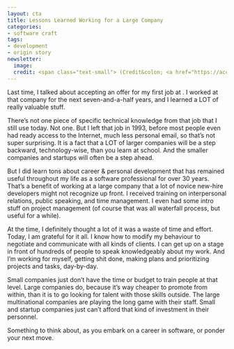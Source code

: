 ```yaml
---
layout: cta
title: Lessons Learned Working for a Large Company
categories:
- software craft
tags:
- development
- origin story
newsletter:
  image:
  credit: <span class="text-small"> (Credit&colon; <a href="https://accordingtodevin.tumblr.com/">According to Devin</a>)</span>
---
```

Last time, I talked about accepting an offer for my first job at <large oil company>. I worked at that company for the next seven-and-a-half years, and I learned a LOT of really valuable stuff.

There’s not one piece of specific technical knowledge from that job that I still use today. Not one. But I left that job in 1993, before most people even had ready access to the Internet, much less personal email, so that’s not super surprising. It is a fact that a LOT of larger companies will be a step backward, technology-wise, than you learn at school. And the smaller companies and startups will often be a step ahead.

But I did learn tons about career & personal development that has remained useful throughout my life as a software professional for over 30 years. That’s a benefit of working at a large company that a lot of novice new-hire developers might not recognize up front. I received training on interpersonal relations, public speaking, and time management. I even had some intro stuff on project management (of course that was all waterfall process, but useful for a while).

At the time, I definitely thought a lot of it was a waste of time and effort. Today, I am grateful for it all. I know how to modify my behaviour to negotiate and communicate with all kinds of clients. I can get up on a stage in front of hundreds of people to speak knowledgeably about my work. And I’m working for myself, getting shit done, making plans and prioritizing projects and tasks, day-by-day.

Small companies just don’t have the time or budget to train people at that level. Large companies do, because it’s way cheaper to promote from within, than it is to go looking for talent with those skills outside. The large multinational companies are playing the long game with their staff. Small and startup companies just can’t afford that kind of investment in their personnel.

Something to think about, as you embark on a career in software, or ponder your next move.